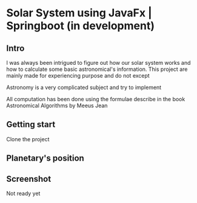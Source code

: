# Solar System using JavaFx | Springboot (in development)
## Intro
I was always been intrigued to figure out how our solar system works and how 
to calculate some basic astronomical's information. This project are mainly made
for experiencing purpose and do not except   

Astronomy is a very complicated subject and try to implement
  
All computation has been done using the formulae describe in the book 
Astronomical Algorithms by Meeus Jean 
 



## Getting start
Clone the project

## Planetary's position


## Screenshot
Not ready yet